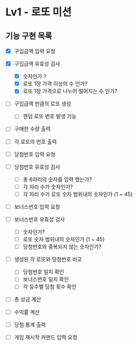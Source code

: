 # Lv1 - 로또 미션

## 기능 구현 목록

- [x] 구입금액 입력 요청

- [x] 구입금액 유효성 검사

  - [x] 숫자인가 ?
  - [x] 로또 1장 가격 이상의 수 인가?
  - [x] 로또 1장 가격으로 나누어 떨어지는 수 인가?

- [ ] 구입금액 만큼의 로또 생성

  - [ ] 랜덤 로또 번호 발생 기능

- [ ] 구매한 수량 출력

- [ ] 각 로또의 번호 출력

- [ ] 당첨번호 입력 요청

- [ ] 당첨번호 유효성 검사

  - [ ] 총 6자리의 숫자를 입력 했는가?
  - [ ] 각 자리 수가 숫자인가?
  - [ ] 각 자리 수가 로또 숫자 범위내의 숫자인가 (1 ~ 45)

- [ ] 보너스번호 입력 요청

- [ ] 보너스번호 유효성 검사

  - [ ] 숫자인가?
  - [ ] 로또 숫자 범위내의 숫자인가 (1 ~ 45)
  - [ ] 당첨번호와 중복되지 않는 숫자인가?

- [ ] 생성된 각 로또와 당첨번호 비교

  - [ ] 당첨번호 일치 확인
  - [ ] 보너스번호 일치 확인
  - [ ] 각 등수별 당첨 횟수 확인

- [ ] 총 상금 계산
- [ ] 수익률 계산

- [ ] 당첨 통계 출력

- [ ] 게임 재시작 커맨드 입력 요청
